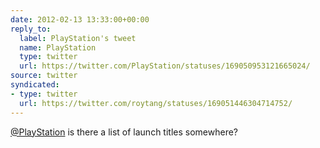 ```yaml
---
date: 2012-02-13 13:33:00+00:00
reply_to:
  label: PlayStation's tweet
  name: PlayStation
  type: twitter
  url: https://twitter.com/PlayStation/statuses/169050953121665024/
source: twitter
syndicated:
- type: twitter
  url: https://twitter.com/roytang/statuses/169051446304714752/
---
```


[@PlayStation](https://twitter.com/PlayStation/) is there a list of launch titles somewhere?